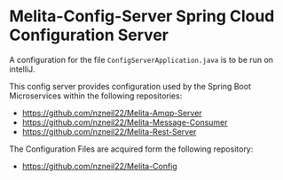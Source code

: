 # Melita-Config-Server Spring Cloud Configuration Server

A configuration for the file `ConfigServerApplication.java` is to be run on intelliJ.

This config server provides configuration used by the Spring Boot Microservices within the following repositories:
* https://github.com/nzneil22/Melita-Amqp-Server
* https://github.com/nzneil22/Melita-Message-Consumer
* https://github.com/nzneil22/Melita-Rest-Server

The Configuration Files are acquired form the following repository:
* https://github.com/nzneil22/Melita-Config
